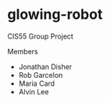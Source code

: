 glowing-robot
=============

CIS55 Group Project

Members
* Jonathan Disher
* Rob Garcelon
* Maria Card
* Alvin Lee
